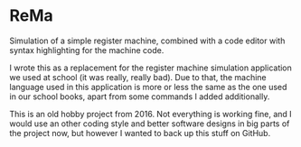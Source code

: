 # ReMa
Simulation of a simple register machine, combined with a code editor with syntax highlighting for the machine code.

I wrote this as a replacement for the register machine simulation application we used at school (it was really, really bad).
Due to that, the machine language used in this application is more or less the same as the one used in our school books, 
apart from some commands I added additionally.

This is an old hobby project from 2016. Not everything is working fine, and I would use an other coding style and better software 
designs in big parts of the project now, but however I wanted to back up this stuff on GitHub.
